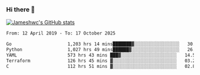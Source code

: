 ### Hi there 👋

[![Jameshwc's GitHub stats](https://github-readme-stats.vercel.app/api?username=jameshwc)](https://github.com/anuraghazra/github-readme-stats)

<!--START_SECTION:waka-->

```txt
From: 12 April 2019 - To: 17 October 2025

Go                     1,203 hrs 14 mins███████▓░░░░░░░░░░░░░░░░░   30.57 %
Python                 1,027 hrs 49 mins██████▓░░░░░░░░░░░░░░░░░░   26.11 %
YAML                   573 hrs 43 mins ███▓░░░░░░░░░░░░░░░░░░░░░   14.57 %
Terraform              126 hrs 45 mins ▓░░░░░░░░░░░░░░░░░░░░░░░░   03.22 %
C                      112 hrs 51 mins ▓░░░░░░░░░░░░░░░░░░░░░░░░   02.87 %
```

<!--END_SECTION:waka-->